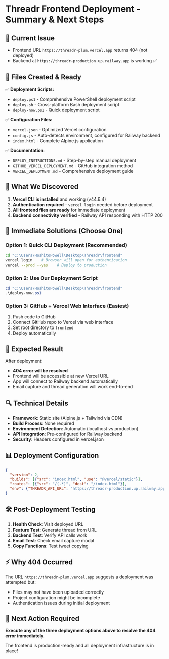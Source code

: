 # Threadr Frontend Deployment - Summary & Next Steps

## 🚨 Current Issue
- Frontend URL `https://threadr-plum.vercel.app` returns 404 (not deployed)
- Backend at `https://threadr-production.up.railway.app` is working ✅

## 📁 Files Created & Ready
✅ **Deployment Scripts:**
- `deploy.ps1` - Comprehensive PowerShell deployment script
- `deploy.sh` - Cross-platform Bash deployment script  
- `deploy-now.ps1` - Quick deployment script

✅ **Configuration Files:**
- `vercel.json` - Optimized Vercel configuration
- `config.js` - Auto-detects environment, configured for Railway backend
- `index.html` - Complete Alpine.js application

✅ **Documentation:**
- `DEPLOY_INSTRUCTIONS.md` - Step-by-step manual deployment
- `GITHUB_VERCEL_DEPLOYMENT.md` - GitHub integration method
- `VERCEL_DEPLOYMENT.md` - Comprehensive deployment guide

## 🔧 What We Discovered
1. **Vercel CLI is installed** and working (v44.6.4)
2. **Authentication required** - `vercel login` needed before deployment
3. **All frontend files are ready** for immediate deployment
4. **Backend connectivity verified** - Railway API responding with HTTP 200

## 🚀 Immediate Solutions (Choose One)

### Option 1: Quick CLI Deployment (Recommended)
```bash
cd "C:\Users\HoshitoPowell\Desktop\Threadr\frontend"
vercel login    # Browser will open for authentication
vercel --prod --yes    # Deploy to production
```

### Option 2: Use Our Deployment Script
```powershell
cd "C:\Users\HoshitoPowell\Desktop\Threadr\frontend"
.\deploy-now.ps1
```

### Option 3: GitHub + Vercel Web Interface (Easiest)
1. Push code to GitHub
2. Connect GitHub repo to Vercel via web interface
3. Set root directory to `frontend`
4. Deploy automatically

## 🎯 Expected Result
After deployment:
- **404 error will be resolved**
- Frontend will be accessible at new Vercel URL
- App will connect to Railway backend automatically
- Email capture and thread generation will work end-to-end

## 🔍 Technical Details
- **Framework**: Static site (Alpine.js + Tailwind via CDN)
- **Build Process**: None required
- **Environment Detection**: Automatic (localhost vs production)
- **API Integration**: Pre-configured for Railway backend
- **Security**: Headers configured in vercel.json

## 📊 Deployment Configuration
```json
{
  "version": 2,
  "builds": [{"src": "index.html", "use": "@vercel/static"}],
  "routes": [{"src": "/(.*)", "dest": "/index.html"}],
  "env": {"THREADR_API_URL": "https://threadr-production.up.railway.app"}
}
```

## 🛠️ Post-Deployment Testing
1. **Health Check**: Visit deployed URL
2. **Feature Test**: Generate thread from URL
3. **Backend Test**: Verify API calls work
4. **Email Test**: Check email capture modal
5. **Copy Functions**: Test tweet copying

## ⚡ Why 404 Occurred
The URL `https://threadr-plum.vercel.app` suggests a deployment was attempted but:
- Files may not have been uploaded correctly
- Project configuration might be incomplete
- Authentication issues during initial deployment

## 🎉 Next Action Required
**Execute any of the three deployment options above to resolve the 404 error immediately.**

The frontend is production-ready and all deployment infrastructure is in place!